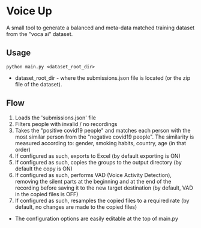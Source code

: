 # Voice Up
A small tool to generate a balanced and meta-data matched training dataset from the "voca ai" dataset.

## Usage
`python main.py <dataset_root_dir>`
* dataset_root_dir - where the submissions.json file is located (or the zip file of the dataset).

## Flow
1. Loads the 'submissions.json' file
2. Filters people with invalid / no recordings
3. Takes the "positive covid19 people" and matches each person with the most similar person from the "negative covid19 people". The similarity is measured according to: gender, smoking habits, country, age (in that order)
4. If configured as such, exports to Excel (by default exporting is ON)
5. If configured as such, copies the groups to the output directory (by default the copy is ON)
6. If configured as such, performs VAD (Voice Activity Detection), removing the silent parts at the beginning and at the end of the recording before saving it to the new target destination (by default, VAD in the copied files is OFF) 
7. If configured as such, resamples the copied files to a required rate (by default, no changes are made to the copied files)

* The configuration options are easily editable at the top of main.py

